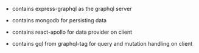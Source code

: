 + contains express-graphql as the graphql server

+ contains mongodb for persisting data

+ contains react-apollo for data provider on client

+ contains gql from graphql-tag for query and mutation handling on client
